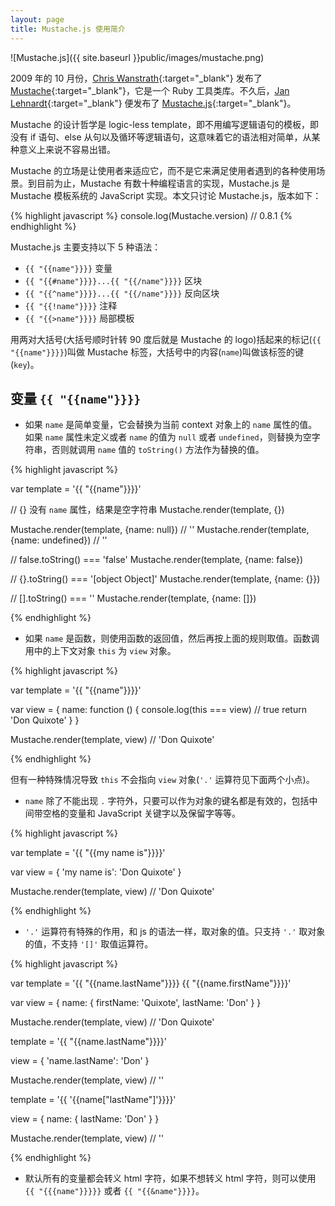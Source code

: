 ```yaml
---
layout: page
title: Mustache.js 使用简介
---
```


![Mustache.js]({{ site.baseurl }}public/images/mustache.png)

2009 年的 10 月份，[Chris Wanstrath](http://twitter.com/defunkt){:target="_blank"} 发布了 [Mustache](https://github.com/defunkt/mustache){:target="_blank"}，它是一个 Ruby 工具类库。不久后，[Jan Lehnardt](https://github.com/janl){:target="_blank"} 便发布了 [Mustache.js](https://github.com/janl/mustache.js){:target="_blank"}。

Mustache 的设计哲学是 logic-less template，即不用编写逻辑语句的模板，即没有 if 语句、else 从句以及循环等逻辑语句，这意味着它的语法相对简单，从某种意义上来说不容易出错。

Mustache 的立场是让使用者来适应它，而不是它来满足使用者遇到的各种使用场景。到目前为止，Mustache 有数十种编程语言的实现，Mustache.js 是 Mustache 模板系统的 JavaScript 实现。本文只讨论 Mustache.js，版本如下：

{% highlight javascript %}
console.log(Mustache.version) // 0.8.1
{% endhighlight %}

Mustache.js 主要支持以下 5 种语法：

* `{{ "{{name"}}}}` 变量
* `{{ "{{#name"}}}}...{{ "{{/name"}}}}` 区块
* `{{ "{{^name"}}}}...{{ "{{/name"}}}}` 反向区块
* `{{ "{{!name"}}}}` 注释
* `{{ "{{>name"}}}}` 局部模板

用两对大括号(大括号顺时针转 90 度后就是 Mustache 的 logo)括起来的标记(`{{ "{{name"}}}}`)叫做 Mustache 标签，大括号中的内容(`name`)叫做该标签的键(`key`)。

## 变量 `{{ "{{name"}}}}` 

* 如果 `name` 是简单变量，它会替换为当前 context 对象上的 `name` 属性的值。如果 `name` 属性未定义或者 `name` 的值为 `null` 或者 `undefined`，则替换为空字符串，否则就调用 `name` 值的 `toString()` 方法作为替换的值。

{% highlight javascript %}

var template = '{{ "{{name"}}}}'

// {} 没有 `name` 属性，结果是空字符串
Mustache.render(template, {})

Mustache.render(template, {name: null}) // ''
Mustache.render(template, {name: undefined}) // ''

// false.toString() === 'false'
Mustache.render(template, {name: false})

// {}.toString() === '[object Object]'
Mustache.render(template, {name: {}})

// [].toString() === ''
Mustache.render(template, {name: []})

{% endhighlight %}

* 如果 `name` 是函数，则使用函数的返回值，然后再按上面的规则取值。函数调用中的上下文对象 `this` 为 `view` 对象。

{% highlight javascript %}

var template = '{{ "{{name"}}}}'

var view = {
    name: function () {
        console.log(this === view) // true
        return 'Don Quixote'
    }
}

Mustache.render(template, view) // 'Don Quixote'

{% endhighlight %}

但有一种特殊情况导致 `this` 不会指向 `view` 对象(`'.'` 运算符见下面两个小点)。




* `name` 除了不能出现 `.` 字符外，只要可以作为对象的键名都是有效的，包括中间带空格的变量和 JavaScript 关键字以及保留字等等。

{% highlight javascript %}

var template = '{{ "{{my name is"}}}}'

var view = {
    'my name is': 'Don Quixote'
}

Mustache.render(template, view) // 'Don Quixote'

{% endhighlight %}

* `'.'` 运算符有特殊的作用，和 js 的语法一样，取对象的值。只支持 `'.'` 取对象的值，不支持 `'[]'` 取值运算符。

{% highlight javascript %}

var template = '{{ "{{name.lastName"}}}} {{ "{{name.firstName"}}}}'

var view = {
    name: {
        firstName: 'Quixote',
        lastName: 'Don'
    }
}

Mustache.render(template, view) // 'Don Quixote'

template = '{{ "{{name.lastName"}}}}'

view = {
    'name.lastName': 'Don'
}

Mustache.render(template, view) // ''

template = '{{ '{{name["lastName"]'}}}}'

view = {
    name: {
        lastName: 'Don'
    }
}

Mustache.render(template, view) // ''

{% endhighlight %}



* 默认所有的变量都会转义 html 字符，如果不想转义 html 字符，则可以使用 `{{ "{{{name"}}}}}` 或者 `{{ "{{&name"}}}}`。




